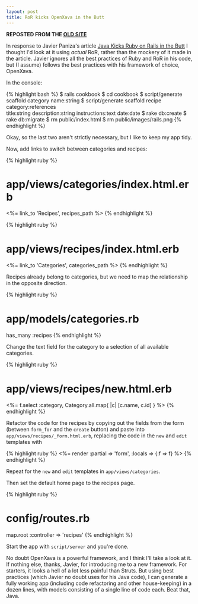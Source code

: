 ```yaml
---
layout: post
title: RoR kicks OpenXava in the Butt
---
```

**REPOSTED FROM THE [OLD SITE](http://intouchwiththeobvious.wordpress.com/2009/05/19/ror-kicks-openxava-in-the-butt/)**

In response to Javier Paniza's article [Java Kicks Ruby on Rails in the Butt](http://java.sys-con.com/node/965189) I thought I'd look at it using _actual_ RoR, rather than the mockery of it made in the article. Javier ignores all the best practices of Ruby and RoR in his code, but (I assume) follows the best practices with his framework of choice, OpenXava.

In the console:

{% highlight bash %}
$ rails cookbook
$ cd cookbook
$ script/generate scaffold category name:string
$ script/generate scaffold recipe category:references \
    title:string description:string instructions:text date:date
$ rake db:create
$ rake db:migrate
$ rm public/index.html
$ rm public/images/rails.png
{% endhighlight %}

Okay, so the last two aren't strictly necessary, but I like to keep my app tidy.

Now, add links to switch between categories and recipes:

{% highlight ruby %}
# app/views/categories/index.html.erb
<%= link_to 'Recipes', recipes_path %>
{% endhighlight %}

{% highlight ruby %}
# app/views/recipes/index.html.erb
<%= link_to 'Categories', categories_path %>
{% endhighlight %}

Recipes already belong to categories, but we need to map the relationship in the opposite direction.

{% highlight ruby %}
# app/models/categories.rb
has_many :recipes
{% endhighlight %}

Change the text field for the category to a selection of all available categories.

{% highlight ruby %}
# app/views/recipes/new.html.erb
<%= f.select :category, Category.all.map{ |c| [c.name, c.id] } %>
{% endhighlight %}

Refactor the code for the recipes by copying out the fields from the form (between `form_for` and the `create` button) and paste into `app/views/recipes/_form.html.erb`, replacing the code in the `new` and `edit` templates with

{% highlight ruby %}
<%= render :partial => 'form', :locals => {:f => f} %>
{% endhighlight %}

Repeat for the `new` and `edit` templates in `app/views/categories`.

Then set the default home page to the recipes page.

{% highlight ruby %}
# config/routes.rb
map.root :controller => 'recipes'
{% endhighlight %}

Start the app with `script/server` and you're done.

No doubt OpenXava is a powerful framework, and I think I'll take a look at it. If nothing else, thanks, Javier, for introducing me to a new framework. For starters, it looks a hell of a lot less painful than Struts. But using best practices (which Javier no doubt uses for his Java code), I can generate a fully working app (including code refactoring and other house-keeping) in a dozen lines, with models consisting of a single line of code each. Beat that, Java.
